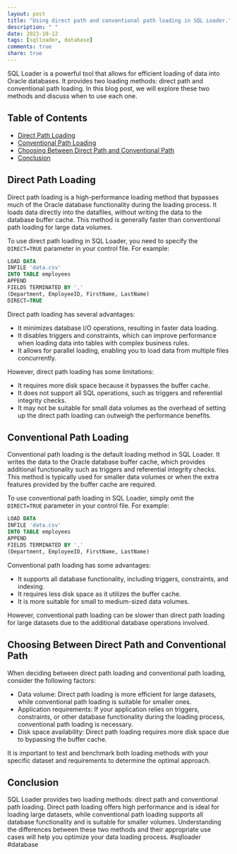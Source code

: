 ```yaml
---
layout: post
title: "Using direct path and conventional path loading in SQL Loader."
description: " "
date: 2023-10-12
tags: [sqlloader, database]
comments: true
share: true
---
```


SQL Loader is a powerful tool that allows for efficient loading of data into Oracle databases. It provides two loading methods: direct path and conventional path loading. In this blog post, we will explore these two methods and discuss when to use each one.

## Table of Contents
- [Direct Path Loading](#direct-path-loading)
- [Conventional Path Loading](#conventional-path-loading)
- [Choosing Between Direct Path and Conventional Path](#choosing-between-direct-path-and-conventional-path)
- [Conclusion](#conclusion)

## Direct Path Loading <a name="direct-path-loading"></a>
Direct path loading is a high-performance loading method that bypasses much of the Oracle database functionality during the loading process. It loads data directly into the datafiles, without writing the data to the database buffer cache. This method is generally faster than conventional path loading for large data volumes.

To use direct path loading in SQL Loader, you need to specify the `DIRECT=TRUE` parameter in your control file. For example:

```sql
LOAD DATA
INFILE 'data.csv'
INTO TABLE employees
APPEND
FIELDS TERMINATED BY ','
(Department, EmployeeID, FirstName, LastName)
DIRECT=TRUE
```

Direct path loading has several advantages:
- It minimizes database I/O operations, resulting in faster data loading.
- It disables triggers and constraints, which can improve performance when loading data into tables with complex business rules.
- It allows for parallel loading, enabling you to load data from multiple files concurrently.

However, direct path loading has some limitations:
- It requires more disk space because it bypasses the buffer cache.
- It does not support all SQL operations, such as triggers and referential integrity checks.
- It may not be suitable for small data volumes as the overhead of setting up the direct path loading can outweigh the performance benefits.

## Conventional Path Loading <a name="conventional-path-loading"></a>
Conventional path loading is the default loading method in SQL Loader. It writes the data to the Oracle database buffer cache, which provides additional functionality such as triggers and referential integrity checks. This method is typically used for smaller data volumes or when the extra features provided by the buffer cache are required.

To use conventional path loading in SQL Loader, simply omit the `DIRECT=TRUE` parameter in your control file. For example:

```sql
LOAD DATA
INFILE 'data.csv'
INTO TABLE employees
APPEND
FIELDS TERMINATED BY ','
(Department, EmployeeID, FirstName, LastName)
```

Conventional path loading has some advantages:
- It supports all database functionality, including triggers, constraints, and indexing.
- It requires less disk space as it utilizes the buffer cache.
- It is more suitable for small to medium-sized data volumes.

However, conventional path loading can be slower than direct path loading for large datasets due to the additional database operations involved.

## Choosing Between Direct Path and Conventional Path <a name="choosing-between-direct-path-and-conventional-path"></a>
When deciding between direct path loading and conventional path loading, consider the following factors:
- Data volume: Direct path loading is more efficient for large datasets, while conventional path loading is suitable for smaller ones.
- Application requirements: If your application relies on triggers, constraints, or other database functionality during the loading process, conventional path loading is necessary.
- Disk space availability: Direct path loading requires more disk space due to bypassing the buffer cache.

It is important to test and benchmark both loading methods with your specific dataset and requirements to determine the optimal approach.

## Conclusion <a name="conclusion"></a>
SQL Loader provides two loading methods: direct path and conventional path loading. Direct path loading offers high performance and is ideal for loading large datasets, while conventional path loading supports all database functionality and is suitable for smaller volumes. Understanding the differences between these two methods and their appropriate use cases will help you optimize your data loading process. #sqlloader #database
